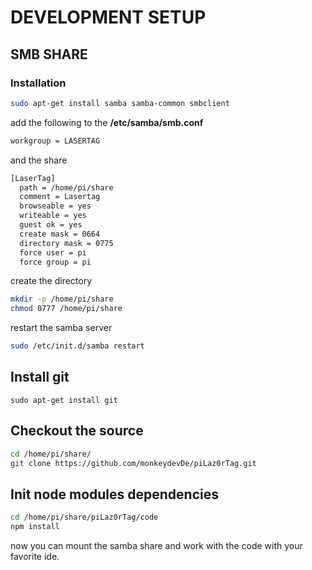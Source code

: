 # DEVELOPMENT SETUP

## SMB SHARE

### Installation

```bash
sudo apt-get install samba samba-common smbclient
```

add the following to the **/etc/samba/smb.conf**

```bash
workgroup = LASERTAG
```

and the share

```bash
[LaserTag]
  path = /home/pi/share
  comment = Lasertag
  browseable = yes
  writeable = yes
  guest ok = yes
  create mask = 0664
  directory mask = 0775
  force user = pi
  force group = pi
```

create the directory

```bash
mkdir -p /home/pi/share
chmod 0777 /home/pi/share
```

restart the samba server

```bash
sudo /etc/init.d/samba restart
```

## Install git

```
sudo apt-get install git
```

## Checkout the source

```bash
cd /home/pi/share/
git clone https://github.com/monkeydevDe/piLaz0rTag.git 
```

## Init node modules dependencies

```bash
cd /home/pi/share/piLaz0rTag/code
npm install 
```

now you can mount the samba share and work with the code with your favorite ide.

